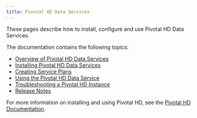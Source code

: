 ```yaml
---
title: Pivotal HD Data Services
---
```


These pages describe how to install, configure and use Pivotal HD Data Services.

The documentation contains the following topics:

* [Overview of Pivotal HD Data Services](overview.html)
* [Installing Pivotal HD Data Services](installation.html)
* [Creating Service Plans](service_plans.html)
* [Using the Pivotal HD Data Service](data_service.html)
* [Troubleshooting a Pivotal HD Instance](troubleshooting.html)
* [Release Notes](relnotes.html)

For more information on installing and using Pivotal HD, see the 
[Pivotal HD Documentation](../pivotalhd/index.html).




